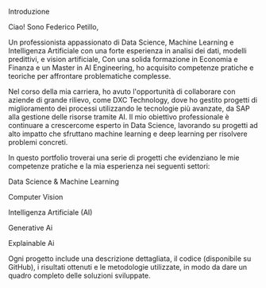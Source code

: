 Introduzione

Ciao! Sono Federico Petillo, 

Un professionista appassionato di Data Science, Machine Learning e Intelligenza Artificiale con una forte esperienza in analisi dei dati, modelli predittivi, e vision artificiale, Con una solida formazione in Economia e Finanza e un Master in AI Engineering, ho acquisito competenze pratiche e teoriche per affrontare problematiche complesse.

Nel corso della mia carriera, ho avuto l'opportunità di collaborare con aziende di grande rilievo, come DXC Technology, dove ho gestito progetti di miglioramento dei processi utilizzando le tecnologie più avanzate, da SAP alla gestione delle risorse tramite AI. Il mio obiettivo professionale è continuare a crescercome esperto in Data Science, lavorando su progetti ad alto impatto che sfruttano machine learning e deep learning per risolvere problemi concreti.

In questo portfolio troverai una serie di progetti che evidenziano le mie competenze pratiche e la mia esperienza nei seguenti settori:

Data Science & Machine Learning

Computer Vision

Intelligenza Artificiale (AI)


Generative Ai

Explainable Ai

Ogni progetto include una descrizione dettagliata, il codice (disponibile su GitHub), i risultati ottenuti e le metodologie utilizzate, in modo da dare un quadro completo delle soluzioni sviluppate.


